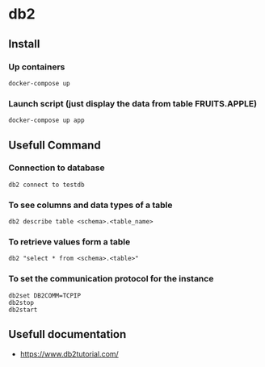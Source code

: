 # db2

## Install

### Up containers

    docker-compose up
    
### Launch script (just display the data from table __FRUITS.APPLE__)

    docker-compose up app   


## Usefull Command


### Connection to database

    db2 connect to testdb

### To see columns and data types of a table

    db2 describe table <schema>.<table_name>

### To retrieve values form a table

    db2 "select * from <schema>.<table>"

### To set the communication protocol for the instance

    db2set DB2COMM=TCPIP
    db2stop
    db2start

## Usefull documentation

- https://www.db2tutorial.com/
